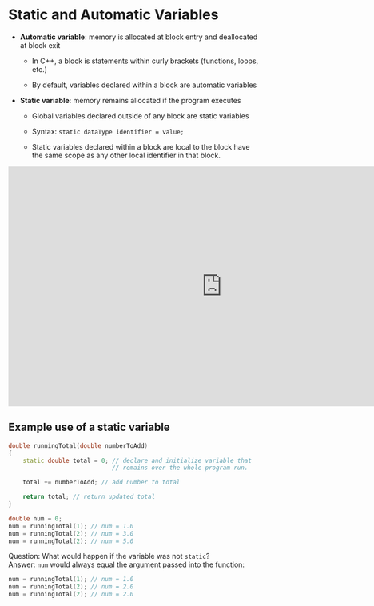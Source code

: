 Static and Automatic Variables
==============================

-   **Automatic variable**: memory is allocated at block entry and deallocated at block exit

    +   In C++, a block is statements within curly brackets (functions, loops, etc.)

    +   By default, variables declared within a block are automatic variables

-   **Static variable**: memory remains allocated if the program executes

    +   Global variables declared outside of any block are static variables

    +   Syntax: `static dataType identifier = value;`

    +   Static variables declared within a block are local to the block have
        the same scope as any other local identifier in that block.

<div class="youtube">
<div><iframe width="853" height="480" src="https://www.youtube-nocookie.com/embed/2mY0yi3rxRk" frameborder="0" allow="accelerometer; autoplay; clipboard-write; encrypted-media; gyroscope; picture-in-picture" allowfullscreen="allowfullscreen"></iframe></div>
</div>

Example use of a static variable
--------------------------------

```cpp
double runningTotal(double numberToAdd)
{
    static double total = 0; // declare and initialize variable that
                             // remains over the whole program run.

    total += numberToAdd; // add number to total

    return total; // return updated total
}
```

```cpp
double num = 0;
num = runningTotal(1); // num = 1.0
num = runningTotal(2); // num = 3.0
num = runningTotal(2); // num = 5.0
```

Question: What would happen if the variable was not `static`?  
Answer: `num` would always equal the argument passed into the function:

```cpp
num = runningTotal(1); // num = 1.0
num = runningTotal(2); // num = 2.0
num = runningTotal(2); // num = 2.0
```
